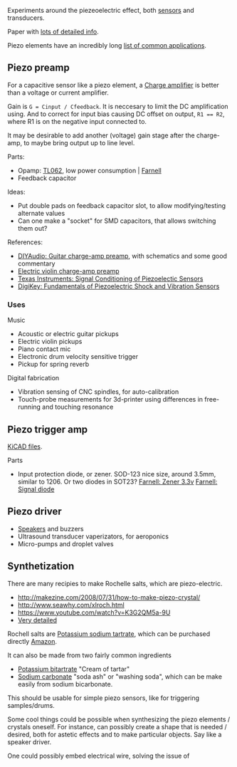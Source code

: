 
Experiments around the piezeoelectric effect,
both [sensors](https://en.wikipedia.org/wiki/Piezoelectric_sensor) and transducers.

Paper with [lots of detailed info](http://www.openmusiclabs.com/wp/wp-content/uploads/2011/11/piezo.pdf).

Piezo elements have an incredibly long [list of common applications](https://www.americanpiezo.com/blog/top-uses-of-piezoelectricity-in-everyday-applications/).

## Piezo preamp

For a capacitive sensor like a piezo element, a [Charge amplifier](https://en.wikipedia.org/wiki/Charge_amplifier)
is better than a voltage or current amplifier.

Gain is `G = Cinput / Cfeedback`. It is neccesary to limit the DC amplification using.
And to correct for input bias causing DC offset on output, `R1 == R2`, where R1 is on the negative input connected to.

It may be desirable to add another (voltage) gain stage after the charge-amp, to maybe bring output up to line level.



Parts:

* Opamp: [TL062](http://www.ti.com/lit/ds/symlink/tl064.pdf), low power consumption
| [Farnell](http://no.farnell.com/webapp/wcs/stores/servlet/Search?catalogId=15001&langId=47&storeId=10169&sort=P_PRICE&st=tl062&showResults=true&aa=true&sf=722&pf=110153707)
* Feedback capacitor

Ideas:

* Put double pads on feedback capacitor slot, to allow modifying/testing alternate values
* Can one make a "socket" for SMD capacitors, that allows switching them out?

References:

* [DIYAudio: Guitar charge-amp preamp](http://www.diyaudio.com/forums/instruments-amps/203183-charge-amplifier-guitar-preamp-questions.html), with schematics and some good commentary
* [Electric violin charge-amp preamp](http://www.endolith.com/wordpress/2007/10/13/electric-violin/)
* [Texas Instruments: Signal Conditioning of Piezoelectic Sensors](http://www.ti.com/lit/an/sloa033a/sloa033a.pdf)
* [DigiKey: Fundamentals of Piezoelectric Shock and Vibration Sensors](http://www.digikey.com/en/articles/techzone/2011/dec/fundamentals-of-piezoelectric-shock-and-vibration-sensors)

### Uses

Music

* Acoustic or electric guitar pickups
* Electric violin pickups
* Piano contact mic
* Electronic drum velocity sensitive trigger
* Pickup for spring reverb

Digital fabrication

* Vibration sensing of CNC spindles, for auto-calibration
* Touch-probe measurements for 3d-printer using differences in free-running and touching resonance


## Piezo trigger amp

[KiCAD files](./crystaltriggeramp/).

Parts

* Input protection diode, or zener. SOD-123 nice size, around 3.5mm, similar to 1206. Or two diodes in SOT23?
[Farnell: Zener 3.3v](http://no.farnell.com/webapp/wcs/stores/servlet/Search?catalogId=15001&langId=47&storeId=10169&categoryId=700000004649&sort=P_PRICE&showResults=true&aa=true&sf=722&pf=110130987,110152539,110152576,113162575)
[Farnell: Signal diode](http://no.farnell.com/webapp/wcs/stores/servlet/Search?catalogId=15001&langId=47&storeId=10169&categoryId=700000004638&sort=P_PRICE&beginIndex=1&showResults=true&aa=true&pf=110130987,110152539,111439590,113162575)

## Piezo driver

* [Speakers](https://en.wikipedia.org/wiki/Piezoelectric_speaker) and buzzers
* Ultrasound transducer vaperizators, for aeroponics
* Micro-pumps and droplet valves

## Synthetization

There are many recipies to make Rochelle salts, which are piezo-electric.

* http://makezine.com/2008/07/31/how-to-make-piezo-crystal/
* http://www.seawhy.com/xlroch.html 
* https://www.youtube.com/watch?v=K3G2QM5a-9U
* [Very detailed](http://www.extremenxt.com/blog/?page_id=77)

Rochell salts are [Potassium sodium tartrate](https://en.wikipedia.org/wiki/Potassium_sodium_tartrate),
which can be purchased directly [Amazon](http://www.amazon.com/s/ref=nb_sb_noss?url=search-alias%3Daps&field-keywords=Potassium+sodium+tartrate).

It can also be made from two fairly common ingredients

* [Potassium bitartrate](https://en.wikipedia.org/wiki/Potassium_bitartrate) "Cream of tartar"
* [Sodium carbonate](https://en.wikipedia.org/wiki/Sodium_carbonate) "soda ash" or "washing soda",
which can be make easily from sodium bicarbonate.

This should be usable for simple piezo sensors, like for triggering samples/drums.

Some cool things could be possible when synthesizing the piezo elements / crystals oneself.
For instance, can possibly create a shape that is needed / desired,
both for astetic effects and to make particular objects. Say like a speaker driver.

One could possibly embed electrical wire, solving the issue of 

